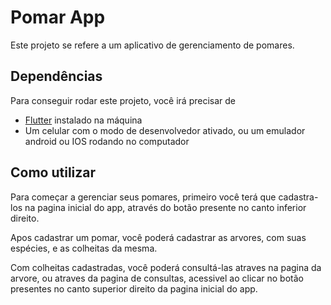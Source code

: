 # Pomar App

Este projeto se refere a um aplicativo de gerenciamento de pomares.

## Dependências

Para conseguir rodar este projeto, você irá precisar de
 - [Flutter](https://flutter.dev/) instalado na máquina
 - Um celular com o modo de desenvolvedor ativado, ou um emulador android  ou IOS rodando no computador
 
## Como utilizar

Para começar a gerenciar seus pomares, primeiro você terá que cadastra-los na pagina inicial do app, através do botão presente no canto inferior direito.

Apos cadastrar um pomar, você poderá cadastrar as arvores, com suas espécies, e as colheitas da mesma.

Com colheitas cadastradas, você poderá consultá-las atraves na pagina da arvore, ou atraves da pagina de consultas, acessivel ao clicar no botão presentes no canto superior direito da pagina inicial do app.